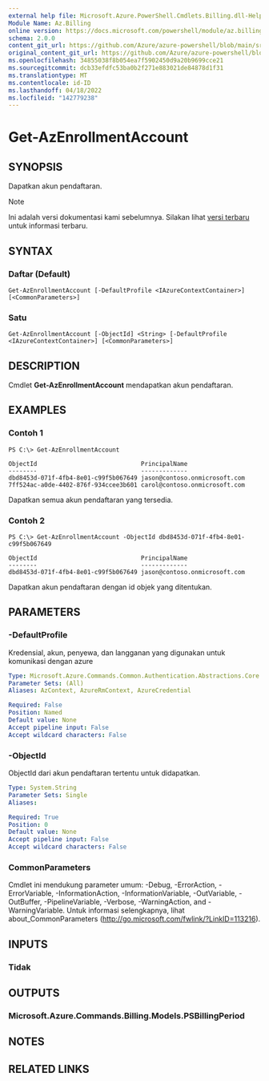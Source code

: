 ```yaml
---
external help file: Microsoft.Azure.PowerShell.Cmdlets.Billing.dll-Help.xml
Module Name: Az.Billing
online version: https://docs.microsoft.com/powershell/module/az.billing/get-azenrollmentaccount
schema: 2.0.0
content_git_url: https://github.com/Azure/azure-powershell/blob/main/src/Billing/Billing/help/Get-AzEnrollmentAccount.md
original_content_git_url: https://github.com/Azure/azure-powershell/blob/main/src/Billing/Billing/help/Get-AzEnrollmentAccount.md
ms.openlocfilehash: 34855038f8b054ea7f5902450d9a20b9699cce21
ms.sourcegitcommit: dcb33efdfc53ba0b2f271e883021de84878d1f31
ms.translationtype: MT
ms.contentlocale: id-ID
ms.lasthandoff: 04/18/2022
ms.locfileid: "142779238"
---
```

# Get-AzEnrollmentAccount

## SYNOPSIS
Dapatkan akun pendaftaran.

> [!NOTE]
>Ini adalah versi dokumentasi kami sebelumnya. Silakan lihat [versi terbaru](/powershell/module/az.billing/get-azenrollmentaccount) untuk informasi terbaru.

## SYNTAX

### Daftar (Default)
```
Get-AzEnrollmentAccount [-DefaultProfile <IAzureContextContainer>] [<CommonParameters>]
```

### Satu
```
Get-AzEnrollmentAccount [-ObjectId] <String> [-DefaultProfile <IAzureContextContainer>] [<CommonParameters>]
```

## DESCRIPTION
Cmdlet **Get-AzEnrollmentAccount** mendapatkan akun pendaftaran.

## EXAMPLES

### Contoh 1
```
PS C:\> Get-AzEnrollmentAccount

ObjectId                             PrincipalName
--------                             -------------
dbd8453d-071f-4fb4-8e01-c99f5b067649 jason@contoso.onmicrosoft.com
7ff524ac-a0de-4402-876f-934ccee3b601 carol@contoso.onmicrosoft.com
```

Dapatkan semua akun pendaftaran yang tersedia.

### Contoh 2
```
PS C:\> Get-AzEnrollmentAccount -ObjectId dbd8453d-071f-4fb4-8e01-c99f5b067649

ObjectId                             PrincipalName
--------                             -------------
dbd8453d-071f-4fb4-8e01-c99f5b067649 jason@contoso.onmicrosoft.com
```

Dapatkan akun pendaftaran dengan id objek yang ditentukan.

## PARAMETERS

### -DefaultProfile
Kredensial, akun, penyewa, dan langganan yang digunakan untuk komunikasi dengan azure

```yaml
Type: Microsoft.Azure.Commands.Common.Authentication.Abstractions.Core.IAzureContextContainer
Parameter Sets: (All)
Aliases: AzContext, AzureRmContext, AzureCredential

Required: False
Position: Named
Default value: None
Accept pipeline input: False
Accept wildcard characters: False
```

### -ObjectId
ObjectId dari akun pendaftaran tertentu untuk didapatkan.

```yaml
Type: System.String
Parameter Sets: Single
Aliases:

Required: True
Position: 0
Default value: None
Accept pipeline input: False
Accept wildcard characters: False
```

### CommonParameters
Cmdlet ini mendukung parameter umum: -Debug, -ErrorAction, -ErrorVariable, -InformationAction, -InformationVariable, -OutVariable, -OutBuffer, -PipelineVariable, -Verbose, -WarningAction, and -WarningVariable. Untuk informasi selengkapnya, lihat about_CommonParameters (http://go.microsoft.com/fwlink/?LinkID=113216).

## INPUTS

### Tidak

## OUTPUTS

### Microsoft.Azure.Commands.Billing.Models.PSBillingPeriod

## NOTES

## RELATED LINKS
